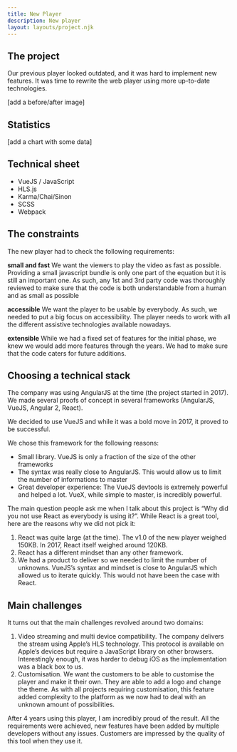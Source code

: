 ```yaml
---
title: New Player
description: New player
layout: layouts/project.njk
---
```


## The project

Our previous player looked outdated, and it was hard to implement new features. It was time to rewrite the web player using more up-to-date technologies.

[add a before/after image]

## Statistics

[add a chart with some data]

## Technical sheet

- VueJS / JavaScript
- HLS.js
- Karma/Chai/Sinon
- SCSS
- Webpack

## The constraints

The new player had to check the following requirements:

**small and fast**
We want the viewers to play the video as fast as possible. Providing a small javascript bundle is only one part of the equation but it is still an important one. As such, any 1st and 3rd party code was thoroughly reviewed to make sure that the code is both understandable from a human and as small as possible

**accessible**
We want the player to be usable by everybody. As such, we needed to put a big focus on accessibility. The player needs to work with all the different assistive technologies available nowadays.

**extensible**
While we had a fixed set of features for the initial phase, we knew we would add more features through the years. We had to make sure that the code caters for future additions.

## Choosing a technical stack

The company was using AngularJS at the time (the project started in 2017). We made several proofs of concept in several frameworks (AngularJS, VueJS, Angular 2, React).

We decided to use VueJS and while it was a bold move in 2017, it proved to be successful.

We chose this framework for the following reasons:

- Small library. VueJS is only a fraction of the size of the other frameworks
- The syntax was really close to AngularJS. This would allow us to limit the number of informations to master
- Great developer experience: The VueJS devtools is extremely powerful and helped a lot. VueX, while simple to master, is incredibly powerful.

The main question people ask me when I talk about this project is “Why did you not use React as everybody is using it?”. While React is a great tool, here are the reasons why we did not pick it:

1. React was quite large (at the time). The v1.0 of the new player weighed 150KB. In 2017, React itself weighed around 120KB.
2. React has a different mindset than any other framework.
3. We had a product to deliver so we needed to limit the number of unknowns. VueJS’s syntax and mindset is close to AngularJS which allowed us to iterate quickly. This would not have been the case with React.

## Main challenges

It turns out that the main challenges revolved around two domains:

1. Video streaming and multi device compatibility. The company delivers the stream using Apple’s HLS technology. This protocol is available on Apple’s devices but require a JavaScript library on other browsers. Interestingly enough, it was harder to debug iOS as the implementation was a black box to us.
2. Customisation. We want the customers to be able to customise the player and make it their own. They are able to add a logo and change the theme. As with all projects requiring customisation, this feature added complexity to the platform as we now had to deal with an unknown amount of possibilities.

After 4 years using this player, I am incredibly proud of the result. All the requirements were achieved, new features have been added by multiple developers without any issues. Customers are impressed by the quality of this tool when they use it.
